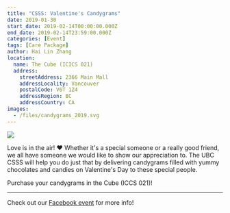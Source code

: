 ```yaml
---
title: "CSSS: Valentine's Candygrams"
date: 2019-01-30
start_date: 2019-02-14T00:00:00.000Z
end_date: 2019-02-14T23:59:00.000Z
categories: [Event]
tags: [Care Package]
author: Hai Lin Zhang
location:
  name: The Cube (ICICS 021)
  address:
    streetAddress: 2366 Main Mall
    addressLocality: Vancouver
    postalCode: V6T 1Z4
    addressRegion: BC
    addressCountry: CA
images:
  - /files/candygrams_2019.svg
---
```


![](/files/candygrams_2019.jpg)

Love is in the air! ♥ Whether it's a special someone or a really good friend, we all have someone we would like to show our appreciation to. The UBC CSSS will help you do just that by delivering candygrams filled with yummy chocolates and candies on Valentine's Day to these special people.

Purchase your candygrams in the Cube (ICCS 021)!

---

Check out our [Facebook event](https://www.facebook.com/events/1044570625745615/) for more info!
